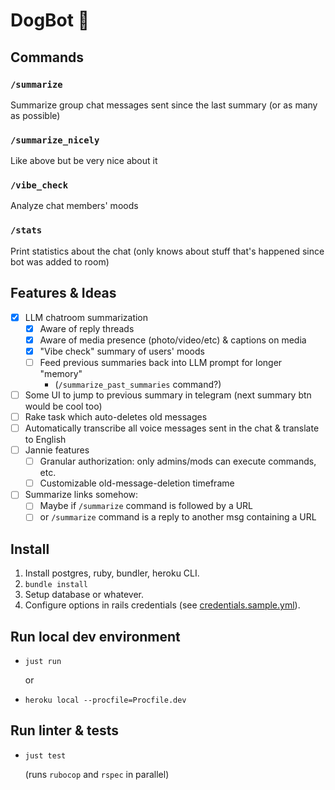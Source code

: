 # DogBot 🐶

## Commands
### `/summarize`
Summarize group chat messages sent since the last summary (or as many as possible)

### `/summarize_nicely`
Like above but be very nice about it

### `/vibe_check`
Analyze chat members' moods

### `/stats`
Print statistics about the chat (only knows about stuff that's happened since bot was added to room)

## Features & Ideas
- [x] LLM chatroom summarization
  - [x] Aware of reply threads
  - [x] Aware of media presence (photo/video/etc) & captions on media
  - [x] "Vibe check" summary of users' moods
  - [ ] Feed previous summaries back into LLM prompt for longer "memory"
    * (`/summarize_past_summaries` command?)
- [ ] Some UI to jump to previous summary in telegram (next summary btn would be cool too)
- [ ] Rake task which auto-deletes old messages
- [ ] Automatically transcribe all voice messages sent in the chat & translate to English
- [ ] Jannie features
  - [ ] Granular authorization: only admins/mods can execute commands, etc.
  - [ ] Customizable old-message-deletion timeframe
- [ ] Summarize links somehow:
  - [ ] Maybe if `/summarize` command is followed by a URL
  - [ ] or `/summarize` command is a reply to another msg containing a URL

## Install
1. Install postgres, ruby, bundler, heroku CLI.
2. `bundle install`
3. Setup database or whatever.
4. Configure options in rails credentials (see [credentials.sample.yml](./config/credentials.sample.yml)).

## Run local dev environment
* `just run`

  or

* `heroku local --procfile=Procfile.dev`

## Run linter & tests
* `just test`

  (runs `rubocop` and `rspec` in parallel)
